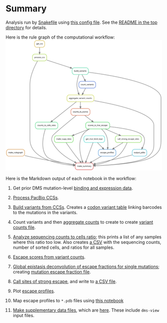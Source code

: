 # Summary

Analysis run by [Snakefile](../../Snakefile)
using [this config file](../../config.yaml).
See the [README in the top directory](../../README.md)
for details.

Here is the rule graph of the computational workflow:
![rulegraph.svg](rulegraph.svg)

Here is the Markdown output of each notebook in the workflow:
1. Get prior DMS mutation-level [binding and expression data](../prior_DMS_data/mutant_ACE2binding_expression.csv).

2. [Process PacBio CCSs](process_ccs.md).

3. [Build variants from CCSs](build_variants.md).
   Creates a [codon variant table](../variants/codon_variant_table.csv)
   linking barcodes to the mutations in the variants.

4. Count variants and then
   [aggregate counts](aggregate_variant_counts.md) to create
   to create [variant counts file](../counts/variant_counts.csv.gz).

5. [Analyze sequencing counts to cells ratio](counts_to_cells_ratio.md);
   this prints a list of any samples where this ratio too low. Also
   creates [a CSV](../counts/counts_to_cells_csv.csv) with the
   sequencing counts, number of sorted cells, and ratios for
   all samples.

6. [Escape scores from variant counts](counts_to_scores.md).

7. [Global epistasis deconvolution of escape fractions for single mutations](scores_to_frac_escape.md); creating
   [mutation escape fraction file](../escape_scores/escape_fracs.csv).

8. [Call sites of strong escape](call_strong_escape_sites.md),
   and write to [a CSV file](../escape_profiles/strong_escape_sites.csv).

9. Plot [escape profiles](escape_profiles.md).

10. Map escape profiles to ``*.pdb`` files using [this notebook](output_pdbs.md)

11. [Make supplementary data files](make_supp_data.md),
    which are [here](../supp_data). These include
    `dms-view` input files.